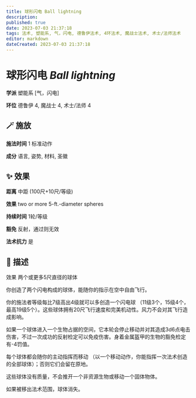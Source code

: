 ```yaml
---
title: 球形闪电 Ball lightning
description: 
published: true
date: 2023-07-03 21:37:18
tags: 法术, 塑能系, 气，闪电, 德鲁伊法术, 4环法术, 魔战士法术, 术士/法师法术
editor: markdown
dateCreated: 2023-07-03 21:37:18
---
```


# **球形闪电** *Ball lightning*

**学派** 塑能系 \[气，闪电\] 

**环位** 德鲁伊 4, 魔战士 4, 术士/法师 4

## 🪄 施放

**施法时间** 1 标准动作

**成分** 语言, 姿势, 材料, 圣徽

## ✨ 效果  

**距离** 中距 (100尺+10尺/等级) 

**效果** two or more 5-ft.-diameter spheres 

**持续时间** 1轮/等级 

**豁免** 反射，通过则无效

**法术抗力** 是

## 📖 描述

效果              两个或更多5尺直径的球体

你创造了两个闪电构成的球体，能随你的指示在空中自由飞行。

你的施法者等级每比7级高出4级就可以多创造一个闪电球 （11级3个，15级4个，最高19级5个）。这些球体拥有20尺飞行速度和完美机动性。风力不会对其飞行造成影响。

如果一个球体进入一个生物占据的空间，它本轮会停止移动并对其造成3d6点电击伤害，不过一次成功的反射检定可以免疫伤害。身着金属盔甲的生物的豁免检定有-4罚值。

每个球体都会随你的主动指挥而移动 （以一个移动动作，你能指挥一次法术创造的全部球体）；否则它们会留在原地。

这些球体没有质量，不会推开一个非资源生物或移动一个固体物体。

如果被移出法术范围，球体消失。
    